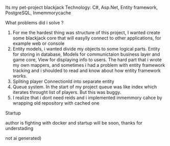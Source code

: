 Its my pet-project blackjack 
Technology: C#, Asp.Net, Entity framework, PostgreSQL, Inmemmorycache  

What problems did i solve ?
1) For me the hardest thing was structure of this project, I wanted create some blackjack core that will easylly connect to other applications, for example web or console
2) Entity models, i wanted divide my objects to some logical parts. Entity for storing in database, Models for communictaion business layer and game core, View for displaying info to users. The hard part that i wrote my own mappers, and sometimes i had a problem with entity framework tracking and i shoulded to read and know about how entity framework works.
3) Spliting player ConnectionId into separate entity   
4) Queue system. In the start of my project queue was like index which iterates throught list of players. But this was buggy.
5) I realize that i dont need reids and i implemented inmemmory cahce by wrapping old repository with cached one

Startup

author is fighting with docker and startup will be soon, thanks for understading



not ai generated)


